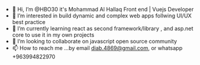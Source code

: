 - 👋 Hi, I’m @HBO30 it's Mohammad Al Hallaq Front end | Vuejs Developer
- 👀 I’m interested in build dynamic and complex web apps follwing UI/UX best practice
- 🌱 I’m currently learning react as second framework/library , and asp.net core to use it in my own projects
- 💞️ I’m looking to collaborate on javascript open source community 
- 📫 How to reach me ...by email diab.4869@gmail.com, or whatsapp +963994822970

<!---
HBO30/HBO30 is a ✨ special ✨ repository because its `README.md` (this file) appears on your GitHub profile.
You can click the Preview link to take a look at your changes.
--->
